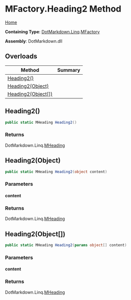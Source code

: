 <a name="_top"></a>

# MFactory\.Heading2 Method

[Home](../../../../README.md#_top)

**Containing Type**: [DotMarkdown.Linq](../../README.md#_top)\.[MFactory](../README.md#_top)

**Assembly**: DotMarkdown\.dll

## Overloads

| Method | Summary |
| ------ | ------- |
| [Heading2()](#DotMarkdown_Linq_MFactory_Heading2) | |
| [Heading2(Object)](#DotMarkdown_Linq_MFactory_Heading2_System_Object_) | |
| [Heading2(Object\[\])](#DotMarkdown_Linq_MFactory_Heading2_System_Object___) | |

## Heading2\(\) <a name="DotMarkdown_Linq_MFactory_Heading2"></a>

```csharp
public static MHeading Heading2()
```

### Returns

DotMarkdown\.Linq\.[MHeading](../../MHeading/README.md#_top)

## Heading2\(Object\) <a name="DotMarkdown_Linq_MFactory_Heading2_System_Object_"></a>

```csharp
public static MHeading Heading2(object content)
```

### Parameters

#### content

### Returns

DotMarkdown\.Linq\.[MHeading](../../MHeading/README.md#_top)

## Heading2\(Object\[\]\) <a name="DotMarkdown_Linq_MFactory_Heading2_System_Object___"></a>

```csharp
public static MHeading Heading2(params object[] content)
```

### Parameters

#### content

### Returns

DotMarkdown\.Linq\.[MHeading](../../MHeading/README.md#_top)

